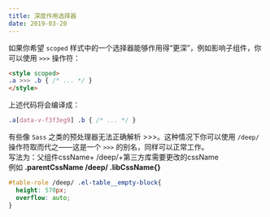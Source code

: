 ```yaml
---
title: 深度作用选择器
date: 2019-03-20
---
```


如果你希望 `scoped` 样式中的一个选择器能够作用得“更深”，例如影响子组件，你可以使用 `>>>` 操作符：

```html
<style scoped>
.a >>> .b { /* ... */ }
</style>
```

上述代码将会编译成：

```css
.a[data-v-f3f3eg9] .b { /* ... */ }
```

有些像 `Sass` 之类的预处理器无法正确解析 >>>。这种情况下你可以使用 `/deep/` 操作符取而代之——这是一个 `>>>` 的别名，同样可以正常工作。  
写法为：父组件cssName+ /deep/+第三方库需要更改的cssName   
例如 **.parentCssName /deep/ .libCssName{}**  

```css
#table-role /deep/ .el-table__empty-block{
  height: 570px;
  overflow: auto;
}
```